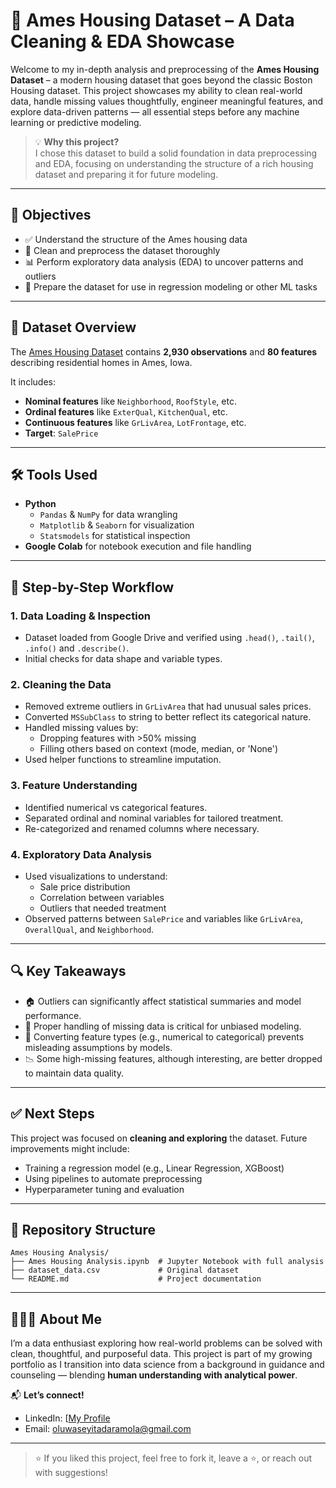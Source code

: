 # 🏡 Ames Housing Dataset – A Data Cleaning & EDA Showcase

Welcome to my in-depth analysis and preprocessing of the **Ames Housing Dataset** – a modern housing dataset that goes beyond the classic Boston Housing dataset. This project showcases my ability to clean real-world data, handle missing values thoughtfully, engineer meaningful features, and explore data-driven patterns — all essential steps before any machine learning or predictive modeling.

> 💡 **Why this project?**  
> I chose this dataset to build a solid foundation in data preprocessing and EDA, focusing on understanding the structure of a rich housing dataset and preparing it for future modeling.

---

## 📌 Objectives

- ✅ Understand the structure of the Ames housing data
- 🧹 Clean and preprocess the dataset thoroughly
- 📊 Perform exploratory data analysis (EDA) to uncover patterns and outliers
- 📁 Prepare the dataset for use in regression modeling or other ML tasks

---

## 📂 Dataset Overview

The [Ames Housing Dataset](https://www.kaggle.com/datasets/shashanknecrothapa/ames-housing-dataset) contains **2,930 observations** and **80 features** describing residential homes in Ames, Iowa.

It includes:
- **Nominal features** like `Neighborhood`, `RoofStyle`, etc.
- **Ordinal features** like `ExterQual`, `KitchenQual`, etc.
- **Continuous features** like `GrLivArea`, `LotFrontage`, etc.
- **Target**: `SalePrice`

---

## 🛠️ Tools Used

- **Python**
  - `Pandas` & `NumPy` for data wrangling
  - `Matplotlib` & `Seaborn` for visualization
  - `Statsmodels` for statistical inspection
- **Google Colab** for notebook execution and file handling

---

## 🚀 Step-by-Step Workflow

### 1. Data Loading & Inspection
- Dataset loaded from Google Drive and verified using `.head()`, `.tail()`, `.info()` and `.describe()`.
- Initial checks for data shape and variable types.

### 2. Cleaning the Data
- Removed extreme outliers in `GrLivArea` that had unusual sales prices.
- Converted `MSSubClass` to string to better reflect its categorical nature.
- Handled missing values by:
  - Dropping features with >50% missing
  - Filling others based on context (mode, median, or 'None')
- Used helper functions to streamline imputation.

### 3. Feature Understanding
- Identified numerical vs categorical features.
- Separated ordinal and nominal variables for tailored treatment.
- Re-categorized and renamed columns where necessary.

### 4. Exploratory Data Analysis
- Used visualizations to understand:
  - Sale price distribution
  - Correlation between variables
  - Outliers that needed treatment
- Observed patterns between `SalePrice` and variables like `GrLivArea`, `OverallQual`, and `Neighborhood`.

---

## 🔍 Key Takeaways

- 🏠 Outliers can significantly affect statistical summaries and model performance.
- 🧼 Proper handling of missing data is critical for unbiased modeling.
- 🔀 Converting feature types (e.g., numerical to categorical) prevents misleading assumptions by models.
- 📉 Some high-missing features, although interesting, are better dropped to maintain data quality.

---

## ✅ Next Steps

This project was focused on **cleaning and exploring** the dataset. Future improvements might include:

- Training a regression model (e.g., Linear Regression, XGBoost)
- Using pipelines to automate preprocessing
- Hyperparameter tuning and evaluation

---

## 📁 Repository Structure
```
Ames Housing Analysis/
├── Ames Housing Analysis.ipynb  # Jupyter Notebook with full analysis
├── dataset_data.csv             # Original dataset
└── README.md                    # Project documentation
```









---

## 🙋🏽‍♂️ About Me

I’m a data enthusiast exploring how real-world problems can be solved with clean, thoughtful, and purposeful data. This project is part of my growing portfolio as I transition into data science from a background in guidance and counseling — blending **human understanding with analytical power**.

📬 **Let’s connect!**  
- LinkedIn: [[My Profile](https://linkedin.com](https://www.linkedin.com/in/oluwaseyiadaramola/))  
- Email: oluwaseyitadaramola@gmail.com

---

> ⭐ If you liked this project, feel free to fork it, leave a ⭐️, or reach out with suggestions!
